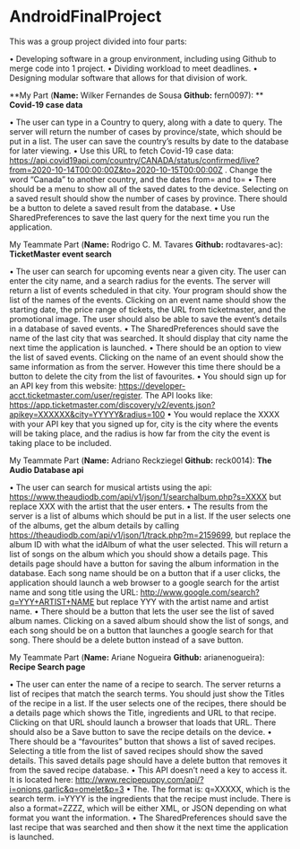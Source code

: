 # AndroidFinalProject
This was a group project divided into four parts: 

•	Developing software in a group environment, including using Github to merge code into 1 project. 
•	Dividing workload to meet deadlines. 
•	Designing modular software that allows for that division of work.

**My Part (**Name:** Wilker Fernandes de Sousa **Github:** fern0097): **
**Covid-19 case data**

•	The user can type in a Country to query, along with a date to query. The server will return the number of cases by province/state, which should be put in a list. The user can save the country’s results by date to the database for later viewing.
•	Use this URL to fetch Covid-19 case data: https://api.covid19api.com/country/CANADA/status/confirmed/live?from=2020-10-14T00:00:00Z&to=2020-10-15T00:00:00Z . Change the word “Canada” to another country, and the dates from= and to=
•	There should be a menu to show all of the saved dates to the device. Selecting on a saved result should show the number of cases by province. There should be a button to delete a saved result from the database. 
•	Use SharedPreferences to save the last query for the next time you run the application.

My Teammate Part (**Name:** Rodrigo C. M. Tavares **Github:** rodtavares-ac):
**TicketMaster event search**

•	The user can search for upcoming events near a given city. The user can enter the city name, and a search radius for the events. The server will return a list of events scheduled in that city. Your program should show the list of the names of the events. Clicking on an event name should show the starting date, the price range of tickets, the URL from ticketmaster, and the promotional image. The user should also be able to save the event’s details in a database of saved events. 
•	The SharedPreferences should save the name of the last city that was searched. It should display that city name the next time the application is launched.
•	There should be an option to view the list of saved events. Clicking on the name of an event should show the same information as from the server. However this time there should be a button to delete the city from the list of favourites.
•	You should sign up for an API key from this website: https://developer-acct.ticketmaster.com/user/register. The API looks like: https://app.ticketmaster.com/discovery/v2/events.json?apikey=XXXXXX&city=YYYYY&radius=100
•	You would replace the XXXX with your API key that you signed up for, city is the city where the events will be taking place, and the radius is how far from the city the event is taking place to be included. 

My Teammate Part (**Name:** Adriano Reckziegel **Github:** reck0014):
**The Audio Database api**

•	The user can search for musical artists using the api: https://www.theaudiodb.com/api/v1/json/1/searchalbum.php?s=XXXX
 but replace XXX with the artist that the user enters.
•	The results from the server is a list of albums which should be put in a list. If the user selects one of the albums, get the album details by calling https://theaudiodb.com/api/v1/json/1/track.php?m=2159699, but replace the album ID with what the idAlbum of what the user selected. This will return a list of songs on the album which you should show a details page. This details page should have a button for saving the album information in the database. Each song name should be on a button that if a user clicks, the application should launch a web browser to a google search for the artist name and song title using the URL: http://www.google.com/search?q=YYY+ARTIST+NAME   but replace YYY with the artist name and artist name.
•	There should be a button that lets the user see the list of saved album names. Clicking on a saved album should show the list of songs, and each song should be on a button that launches a google search for that song. There should be a delete button instead of a save button.

My Teammate Part (**Name:** Ariane Nogueira **Github:** arianenogueira):
**Recipe Search page**

•	The user can enter the name of a recipe to search. The server returns a list of recipes that match the search terms. You should just show the Titles of the recipe in a list. If the user selects one of the recipes, there should be a details page which shows the Title, ingredients and URL to that recipe. Clicking on that URL should launch a browser that loads that URL. There should also be a Save button to save the recipe details on the device. 
•	There should be a “favourites” button that shows a list of saved recipes. Selecting a title from the list of saved recipes should show the saved details. This saved details page should have a delete button that removes it from the saved recipe database.
•	This API doesn’t need a key to access it. It is located here: http://www.recipepuppy.com/api/?i=onions,garlic&q=omelet&p=3
•	The. The format is: q=XXXXX, which is the search term. i=YYYY is the ingredients that the recipe must include. There is also a format=ZZZZ, which will be either XML, or JSON depending on what format you want the information.
•	The SharedPreferences should save the last recipe that was searched and then show it the next time the application is launched.
